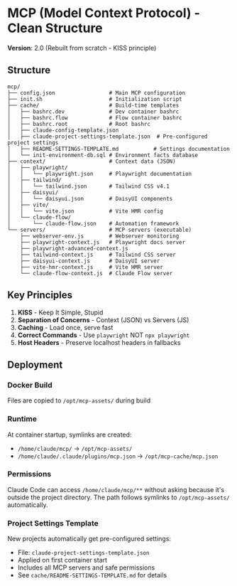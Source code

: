 # MCP (Model Context Protocol) - Clean Structure

**Version**: 2.0 (Rebuilt from scratch - KISS principle)

## Structure

```
mcp/
├── config.json                 # Main MCP configuration
├── init.sh                     # Initialization script
├── cache/                      # Build-time templates
│   ├── bashrc.dev              # Dev container bashrc
│   ├── bashrc.flow             # Flow container bashrc
│   ├── bashrc.root             # Root bashrc
│   ├── claude-config-template.json
│   ├── claude-project-settings-template.json  # Pre-configured project settings
│   ├── README-SETTINGS-TEMPLATE.md           # Settings documentation
│   └── init-environment-db.sql # Environment facts database
├── context/                    # Context data (JSON)
│   ├── playwright/
│   │   └── playwright.json     # Playwright documentation
│   ├── tailwind/
│   │   └── tailwind.json       # Tailwind CSS v4.1
│   ├── daisyui/
│   │   └── daisyui.json        # DaisyUI components
│   ├── vite/
│   │   └── vite.json           # Vite HMR config
│   └── claude-flow/
│       └── claude-flow.json    # Automation framework
└── servers/                    # MCP servers (executable)
    ├── webserver-env.js        # Webserver monitoring
    ├── playwright-context.js   # Playwright docs server
    ├── playwright-advanced-context.js
    ├── tailwind-context.js     # Tailwind CSS server
    ├── daisyui-context.js      # DaisyUI server
    ├── vite-hmr-context.js     # Vite HMR server
    └── claude-flow-context.js  # Claude Flow server
```

## Key Principles

1. **KISS** - Keep It Simple, Stupid
2. **Separation of Concerns** - Context (JSON) vs Servers (JS)
3. **Caching** - Load once, serve fast
4. **Correct Commands** - Use `playwright` NOT `npx playwright`
5. **Host Headers** - Preserve localhost headers in fallbacks

## Deployment

### Docker Build
Files are copied to `/opt/mcp-assets/` during build

### Runtime
At container startup, symlinks are created:
- `/home/claude/mcp/` → `/opt/mcp-assets/`
- `/home/claude/.claude/plugins/mcp.json` → `/opt/mcp-cache/mcp.json`

### Permissions
Claude Code can access `/home/claude/mcp/**` without asking because it's outside the project directory. The path follows symlinks to `/opt/mcp-assets/` automatically.

### Project Settings Template
New projects automatically get pre-configured settings:
- File: `claude-project-settings-template.json`
- Applied on first container start
- Includes all MCP servers and safe permissions
- See `cache/README-SETTINGS-TEMPLATE.md` for details
